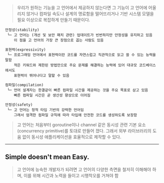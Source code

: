 > 우리가 원하는 기능을 고 언어에서 제공하지 않는다면 그 기능이 고 언어에 어울리지 않거나 컴파일 속도나 설계의 명료함을 떨어뜨리거나 기반 시스템 모델을 필요 이상으로 복잡하게 만들기 때문이다.

```
안정성(stability)
 └─ 고 언어는 (개선 및 보안 패치 관련) 업데이트가 빈번하지만 안정성을 유지하고 있음
    이 점을 고 언어의 가장 큰 장점으로 꼽는 사람도 있음

표현력(expressivity)
 └─ 프로그래밍 언어에서 표현력이란 코드를 자연스럽고 직관적으로 읽고 쓸 수 있는 능력을 말함
    적은 키워드와 제한된 방법만으로 주요 문제를 해결하는 능력에 있어 대규모 코드베이스에서도
    표현력이 뛰어나다고 말할 수 있음

컴파일(compilation)
 └─ 언어 설계자는 한결같이 빠른 컴파일 시간을 제공하는 것을 주요 목표로 삼고 있음
    빠른 컴파일 시간은 곧 생산성 향상으로 이어짐

안정성(safety)
 └─ 고 언어는 정적 타입 기반의 강력한 언어임
    그래서 엄격한 컴파일 규칙에 따라 타입에 안전한 코드를 생성하도록 보장함
```

> 고 언어는 처음부터 goroutine이나 channel 같은 동시성 관련 기본 요소(concurrency primitive)를 토대로 만들어 졌다.
> 그래서 외부 라이브러리의 도움 없이 동시성 애플리케이션을 효율적으로 제작할 수 있다.

---
## Simple doesn't mean Easy.

> 고 언어에 능숙한 개발자가 되려면 고 언어의 다양한 측면을 철저히 이해해야 하며, 이를 위해 시간과 노력을 들이고 시행착오를 거쳐야 함

